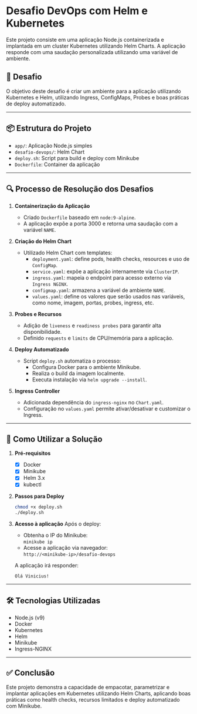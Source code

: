 # Desafio DevOps com Helm e Kubernetes

Este projeto consiste em uma aplicação Node.js containerizada e implantada em um cluster Kubernetes utilizando Helm Charts. A aplicação responde com uma saudação personalizada utilizando uma variável de ambiente.

## 🧩 Desafio

O objetivo deste desafio é criar um ambiente para a aplicação utilizando Kubernetes e Helm, utilizando Ingress, ConfigMaps, Probes e boas práticas de deploy automatizado.

---

## 📦 Estrutura do Projeto

- `app/`: Aplicação Node.js simples
- `desafio-devops/`: Helm Chart
- `deploy.sh`: Script para build e deploy com Minikube
- `Dockerfile`: Container da aplicação

---

## 🔍 Processo de Resolução dos Desafios

1. **Containerização da Aplicação**
   - Criado `Dockerfile` baseado em `node:9-alpine`.
   - A aplicação expõe a porta 3000 e retorna uma saudação com a variável `NAME`.

2. **Criação do Helm Chart**
   - Utilizado Helm Chart com templates:
     - `deployment.yaml`: define pods, health checks, resources e uso de `ConfigMap`.
     - `service.yaml`: expõe a aplicação internamente via `ClusterIP`.
     - `ingress.yaml`: mapeia o endpoint para acesso externo via `Ingress NGINX`.
     - `configmap.yaml`: armazena a variável de ambiente `NAME`.
     - `values.yaml`: define os valores que serão usados nas variáveis, como nome, imagem, portas, probes, ingress, etc.

4. **Probes e Recursos**
   - Adição de `liveness` e `readiness probes` para garantir alta disponibilidade.
   - Definido `requests` e `limits` de CPU/memória para a aplicação.

5. **Deploy Automatizado**
   - Script `deploy.sh` automatiza o processo:
     - Configura Docker para o ambiente Minikube.
     - Realiza o build da imagem localmente.
     - Executa instalação via `helm upgrade --install`.

6. **Ingress Controller**
   - Adicionada dependência do `ingress-nginx` no `Chart.yaml`.
   - Configuração no `values.yaml` permite ativar/desativar e customizar o Ingress.

---

## 🚀 Como Utilizar a Solução

1. **Pré-requisitos**
   - [x] Docker
   - [x] Minikube
   - [x] Helm 3.x
   - [x] kubectl

2. **Passos para Deploy**
   ```bash
   chmod +x deploy.sh
   ./deploy.sh
   ```

3. **Acesso à aplicação**
   Após o deploy:
   - Obtenha o IP do Minikube:  
     `minikube ip`
   - Acesse a aplicação via navegador:  
     `http://<minikube-ip>/desafio-devops`

   A aplicação irá responder:
   ```
   Olá Vinicius!
   ```

---

## 🛠 Tecnologias Utilizadas

- Node.js (v9)
- Docker
- Kubernetes
- Helm
- Minikube
- Ingress-NGINX

---

## ✅ Conclusão

Este projeto demonstra a capacidade de empacotar, parametrizar e implantar aplicações em Kubernetes utilizando Helm Charts, aplicando boas práticas como health checks, recursos limitados e deploy automatizado com Minikube.
